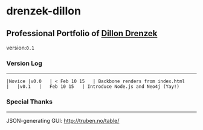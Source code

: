 # drenzek-dillon
## Professional Portfolio of [Dillon Drenzek](dillon.drenzek.com)
version:`0.1`


### Version Log
------------------
```
|Novice	|v0.0	| < Feb 10 15	| Backbone renders from index.html
|	|v0.1 	|   Feb 10 15   | Introduce Node.js and Neo4j (Yay!)
```

### Special Thanks
------------------
JSON-generating GUI: 
	http://truben.no/table/
